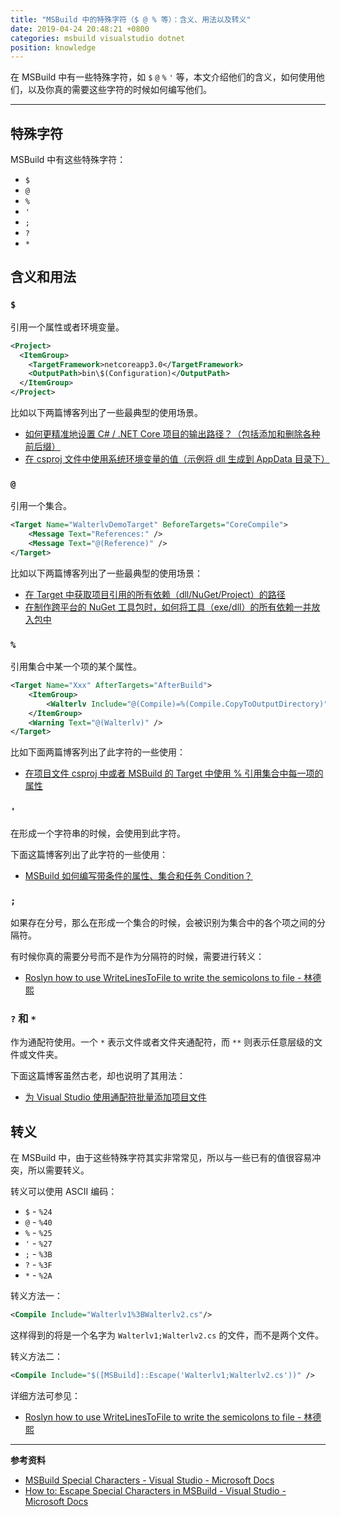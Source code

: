 ```yaml
---
title: "MSBuild 中的特殊字符（$ @ % 等）：含义、用法以及转义"
date: 2019-04-24 20:48:21 +0800
categories: msbuild visualstudio dotnet
position: knowledge
---
```


在 MSBuild 中有一些特殊字符，如 `$` `@` `%` `'` 等，本文介绍他们的含义，如何使用他们，以及你真的需要这些字符的时候如何编写他们。

---

<div id="toc"></div>

## 特殊字符

MSBuild 中有这些特殊字符：

- `$`
- `@`
- `%`
- `'`
- `;`
- `?`
- `*`

## 含义和用法

### `$`

引用一个属性或者环境变量。

```xml
<Project>
  <ItemGroup>
    <TargetFramework>netcoreapp3.0</TargetFramework>
    <OutputPath>bin\$(Configuration)</OutputPath>
  </ItemGroup>
</Project>
```

比如以下两篇博客列出了一些最典型的使用场景。

- [如何更精准地设置 C# / .NET Core 项目的输出路径？（包括添加和删除各种前后缀）](/post/the-properties-that-affetcs-project-output-path)
- [在 csproj 文件中使用系统环境变量的值（示例将 dll 生成到 AppData 目录下）](/post/environment-variables-in-csproj)

### `@`

引用一个集合。

```xml
<Target Name="WalterlvDemoTarget" BeforeTargets="CoreCompile">
    <Message Text="References:" />
    <Message Text="@(Reference)" />
</Target>
```

比如以下两篇博客列出了一些最典型的使用场景：

- [在 Target 中获取项目引用的所有依赖（dll/NuGet/Project）的路径](/post/resolve-project-references-using-target)
- [在制作跨平台的 NuGet 工具包时，如何将工具（exe/dll）的所有依赖一并放入包中](/post/include-dependencies-into-nuget-tool-package)

### `%`

引用集合中某一个项的某个属性。

```xml
<Target Name="Xxx" AfterTargets="AfterBuild">
    <ItemGroup>
        <Walterlv Include="@(Compile)=%(Compile.CopyToOutputDirectory)" />
    </ItemGroup>
    <Warning Text="@(Walterlv)" />
</Target>
```

比如下面两篇博客列出了此字符的一些使用：

- [在项目文件 csproj 中或者 MSBuild 的 Target 中使用 % 引用集合中每一项的属性](/post/msbuild-referencing-metadata)

### `'`

在形成一个字符串的时候，会使用到此字符。

下面这篇博客列出了此字符的一些使用：

- [MSBuild 如何编写带条件的属性、集合和任务 Condition？](/post/how-to-write-msbuild-conditions)

### `;`

如果存在分号，那么在形成一个集合的时候，会被识别为集合中的各个项之间的分隔符。

有时候你真的需要分号而不是作为分隔符的时候，需要进行转义：

- [Roslyn how to use WriteLinesToFile to write the semicolons to file - 林德熙](https://blog.lindexi.com/post/roslyn-how-to-use-writelinestofile-to-write-the-semicolons-to-file)

### `?` 和 `*`

作为通配符使用。一个 `*` 表示文件或者文件夹通配符，而 `**` 则表示任意层级的文件或文件夹。

下面这篇博客虽然古老，却也说明了其用法：

- [为 Visual Studio 使用通配符批量添加项目文件](/post/vs/2017/09/26/wildcards-in-vs-projects.html)

## 转义

在 MSBuild 中，由于这些特殊字符其实非常常见，所以与一些已有的值很容易冲突，所以需要转义。

转义可以使用 ASCII 编码：

- `$` - `%24`
- `@` - `%40`
- `%` - `%25`
- `'` - `%27`
- `;` - `%3B`
- `?` - `%3F`
- `*` - `%2A`

转义方法一：

```xml
<Compile Include="Walterlv1%3BWalterlv2.cs"/>
```

这样得到的将是一个名字为 `Walterlv1;Walterlv2.cs` 的文件，而不是两个文件。

转义方法二：

```xml
<Compile Include="$([MSBuild]::Escape('Walterlv1;Walterlv2.cs'))" />
```

详细方法可参见：

- [Roslyn how to use WriteLinesToFile to write the semicolons to file - 林德熙](https://blog.lindexi.com/post/roslyn-how-to-use-writelinestofile-to-write-the-semicolons-to-file)

---

**参考资料**

- [MSBuild Special Characters - Visual Studio - Microsoft Docs](https://docs.microsoft.com/en-us/visualstudio/msbuild/msbuild-special-characters?view=vs-2019)
- [How to: Escape Special Characters in MSBuild - Visual Studio - Microsoft Docs](https://docs.microsoft.com/en-us/visualstudio/msbuild/how-to-escape-special-characters-in-msbuild?view=vs-2019)
